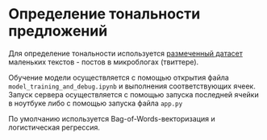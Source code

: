 # Определение тональности предложений
Для определение тональности используется <a href="http://study.mokoron.com/">размеченный датасет</a> маленьких текстов - постов в микроблогах (твиттере).

Обучение модели осуществляется с помощью открытия файла `model_training_and_debug.ipynb` и выполнения соответствующих ячеек. \
Запуск сервера осуществляется с помощью запуска последней ячейки в ноутбуке либо с помощью запуска файла `app.py`


По умолчанию используется Bag-of-Words-векторизация и логистическая регрессия.
